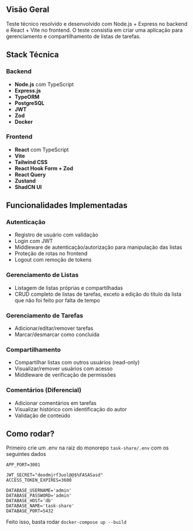 ## Visão Geral
Teste técnico resolvido e desenvolvido com Node.js + Express no backend e React + Vite no frontend. O teste consistia em criar uma aplicação para gerenciamento e compartilhamento de listas de tarefas.

## Stack Técnica

### Backend
- **Node.js** com TypeScript
- **Express.js** 
- **TypeORM** 
- **PostgreSQL** 
- **JWT** 
- **Zod** 
- **Docker**

### Frontend
- **React** com TypeScript
- **Vite** 
- **Tailwind CSS** 
- **React Hook Form + Zod** 
- **React Query** 
- **Zustand** 
- **ShadCN UI** 

## Funcionalidades Implementadas

### Autenticação
- Registro de usuário com validação
- Login com JWT
- Middleware de autenticação/autorização para manipulação das listas
- Proteção de rotas no frontend
- Logout com remoção de tokens

### Gerenciamento de Listas
- Listagem de listas próprias e compartilhadas
- CRUD completo de listas de tarefas, exceto a edição do título da lista que não foi feito por falta de tempo

### Gerenciamento de Tarefas
- Adicionar/editar/remover tarefas
- Marcar/desmarcar como concluída

### Compartilhamento
- Compartilhar listas com outros usuários (read-only)
- Visualizar/remover usuários com acesso
- Middleware de verificação de permissões

### Comentários (Diferencial)
- Adicionar comentários em tarefas
- Visualizar histórico com identificação do autor
- Validação de conteúdo

## Como rodar?

Primeiro crie um .env na raiz do monorepo `task-share/.env` com os seguintes dados
```
APP_PORT=3001

JWT_SECRET="deodmjrf3uol@@$%FASASasd"
ACCESS_TOKEN_EXPIRES=3600

DATABASE_USERNAME='admin'
DATABASE_PASSWORD='admin'
DATABASE_HOST='db'
DATABASE_NAME='task-share'
DATABASE_PORT=5432

```
Feito isso, basta rodar `docker-compose up --build`
